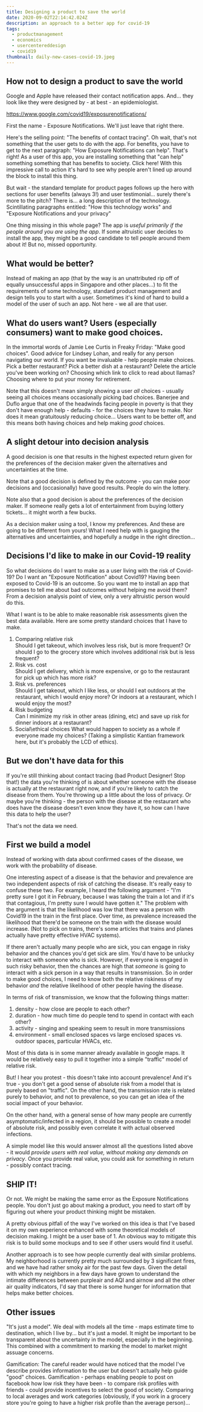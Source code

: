 ```yaml
---
title: Designing a product to save the world
date: 2020-09-02T22:14:42.024Z
description: an approach to a better app for covid-19
tags:
  - productmanagement
  - economics
  - usercentereddesign
  - covid19
thumbnail: daily-new-cases-covid-19.jpeg
---
```

## How not to design a product to save the world
Google and Apple have released their contact notification apps. And... they look like they were designed by - at best - an epidemiologist. 

https://www.google.com/covid19/exposurenotifications/

First the name - Exposure Notifications. We'll just leave that right there. 

Here's the selling point: "The benefits of contact tracing". Oh wait, that's not something that the user gets to do with the app. For benefits, you have to get to the next paragraph: "How Exposure Notifications can help". That's right! As a user of this app, you are installing something that "can help" something something that has benefits to society. Click here! With this impressive call to action it's hard to see why people aren't lined up around the block to install this thing.

But wait - the standard template for product pages follows up the hero with sections for user benefits (always 3!) and user testimonial... surely there's more to the pitch? There is... a long description of the technology. Scintillating paragraphs entitled: "How this technology works" and "Exposure Notifications and your privacy"

One thing missing in this whole page? The app is *useful primarily if the people around you are using the app*. If some altruistic user decides to install the app, they might be a good candidate to tell people around them about it! But no, missed opportunity.

## What would be better? 

Instead of making an app (that by the way is an unattributed rip off of equally unsuccessful apps in Singapore and other places...) to fit the requirements of some technology, standard product management and design tells you to start with a user. Sometimes it's kind of hard to build a model of the user of such an app. Not here - we all are that user. 

## What do users want? Users (especially consumers) want to make good choices.
In the immortal words of Jamie Lee Curtis in Freaky Friday: "Make good choices". Good advice for Lindsey Lohan, and really for any person navigating our world. If you want be invaluable - help people make choices. Pick a better restaurant? Pick a better dish at a restaurant? Delete the article you've been working on? Choosing which link to click to read about llamas? Choosing where to put your money for retirement.

Note that this doesn't mean simply showing a user *all* choices - usually seeing all choices means occasionally picking bad choices. Banerjee and Duflo argue that one of the headwinds facing people in poverty is that they don't have enough help - defaults - for the choices they have to make. Nor does it mean gratuitously reducing choice... Users want to be better off, and this means both having choices and help making *good* choices.

## A slight detour into decision analysis 

A good decision is one that results in the highest expected return given for the preferences of the decision maker given the alternatives and uncertainties at the time. 

Note that a good decision is defined by the outcome - you can make poor decisions and (occasionally) have good results. People do win the lottery.

Note also that a good decision is about the preferences of the decision maker. If someone really gets a lot of entertainment from buying lottery tickets... it might worth a few bucks. 

As a decision maker using a tool, I know my preferences. And these are going to be different from yours! What I need help with is gauging the alternatives and uncertainties, and hopefully a nudge in the right direction... 

## Decisions I'd like to make in our Covid-19 reality
So what decisions do I want to make as a user living with the risk of Covid-19? Do I want an "Exposure Notification" about Covid19? Having been exposed to Covid-19 is an outcome. So you want me to install an app that promises to tell me about bad outcomes without helping me avoid them? From a decision analysis point of view, only a very altruistic person would do this. 

What I want is to be able to make reasonable risk assessments given the best data available. Here are some pretty standard choices that I have to make. 

1. Comparing relative risk \
Should I get takeout, which involves less risk, but is more frequent? Or should I go to the grocery store which involves additional risk but is less frequent? 
1. Risk vs. cost \
Should I get delivery, which is more expensive, or go to the restaurant for pick up which has more risk?
1. Risk vs. preferences \
Should I get takeout, which I like less, or should I eat outdoors at the restaurant, which I would enjoy more? Or indoors at a restaurant, which I would enjoy the most? 
1. Risk budgeting \
Can I minimize my risk in other areas (dining, etc) and save up risk for dinner indoors at a restaurant? 
1. Social\ethical choices
What would happen to society as a whole if everyone made my choices? (Taking a simplistic Kantian framework here, but it's probably the LCD of ethics). 

## But we don't have data for this

If you're still thinking about contact tracing (bad Product Designer! Stop that!) the data you're thinking of is about whether someone with the disease is actually at the restaurant right now, and if you're likely to catch the disease from them. You're throwing up a little about the loss of privacy. Or maybe you're thinking - the person with the disease at the restaurant who does have the disease doesn't even know they have it, so how can I have this data to help the user?

That's not the data we need. 

## First we build a model

Instead of working with data about confirmed cases of the disease, we work with the probability of disease. 

One interesting aspect of a disease is that the behavior and prevalence are two independent aspects of risk of catching the disease. It's really easy to confuse these two. For example, I heard the following argument - "I'm pretty sure I got it in February, because I was taking the train a lot and if it's that contagious, I'm pretty sure I would have gotten it." The problem with the argument is that the likelihood was low that there was a person with Covid19 in the train in the first place. Over time, as prevalence increased the likelihood that there'd be someone on the train with the disease would increase. (Not to pick on trains, there's some articles that trains and planes actually have pretty effective HVAC systems).

If there aren't actually many people who are sick, you can engage in risky behavior and the chances you'd get sick are slim. You'd have to be unlucky to interact with someone who is sick. However, if everyone is engaged in such risky behavior, then the chances are high that *someone* is going to interact with a sick person in a way that results in transmission. So in order to make good choices, I need to know both the relative riskiness of my behavior *and* the relative likelihood of other people having the disease. 

In terms of risk of transmission, we know that the following things matter:
1. density - how close are people to each other? 
2. duration - how much time do people tend to spend in contact with each other?
3. activity - singing and speaking seem to result in more transmissions
4. environment - small enclosed spaces vs large enclosed spaces vs. outdoor spaces, particular HVACs, etc.

Most of this data is in some manner already available in google maps. It would be relatively easy to pull it together into a simple "traffic" model of relative risk. 

But! I hear you protest - this doesn't take into account prevalence! And it's true - you don't get a good sense of absolute risk from a model that is purely based on "traffic". On the other hand, the transmission rate is related purely to behavior, and not to prevalence, so you can get an idea of the social impact of your behavior.

On the other hand, with a general sense of how many people are currently asymptomatic/infected in a region, it should be possible to create a model of absolute risk, and possibly even correlate it with actual observed infections. 

A simple model like this would answer almost all the questions listed above - it would *provide users with real value, without making any demands on privacy*. Once you provide real value, you could ask for something in return - possibly contact tracing. 

## SHIP IT!
Or not. We might be making the same error as the Exposure Notifications people. You don't just go about making a product, you need to start off by figuring out where your product thinking might be mistaken.

A pretty obvious pitfall of the way I've worked on this idea is that I've based it on my own experience enhanced with some theoretical models of decision making. I might be a user base of 1. An obvious way to mitigate this risk is to build some mockups and to see if other users would find it useful. 

Another approach is to see how people currently deal with similar problems. My neighborhood is currently pretty much surrounded by 3 significant fires, and we have had rather smoky air for the past few days. Given the detail with which my neighbors in a few days have grown to understand the intimate differences between purpleair and AQI and airnow and all the other air quality indicators, I'd say that there is some hunger for information that helps make better choices.

## Other issues

"It's just a model". We deal with models all the time - maps estimate time to destination, which I live by... but it's just a model. It might be important to be transparent about the uncertainty in the model, especially in the beginning. This combined with a commitment to marking the model to market might assuage concerns.

Gamification: The careful reader would have noticed that the model I've describe provides information to the user but doesn't actually help guide "good" choices. Gamification - perhaps enabling people to post on facebook how low risk they have been - to compare risk profiles with friends - could provide incentives to select the good of society. Comparing to local averages and work categories (obviously, if you work in a grocery store you're going to have a higher risk profile than the average person)...  

